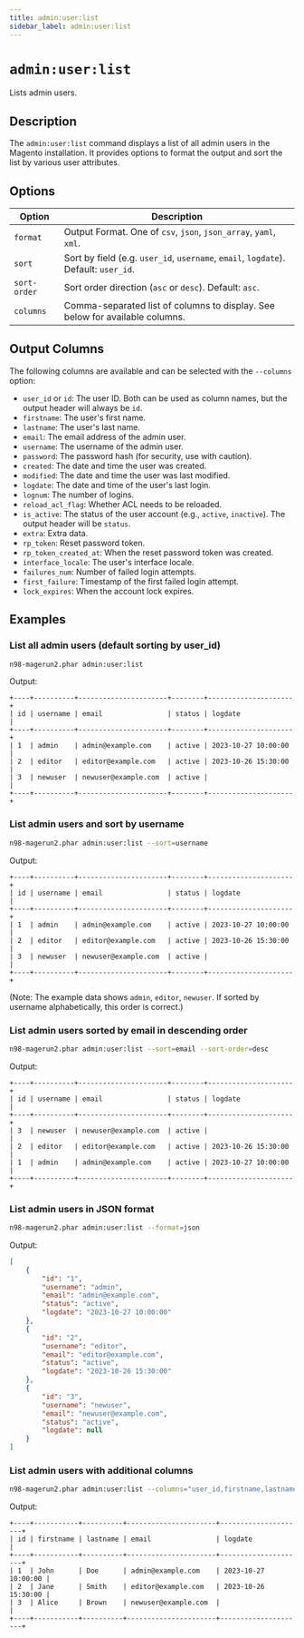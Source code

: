 ```yaml
---
title: admin:user:list
sidebar_label: admin:user:list
---
```


# `admin:user:list`

Lists admin users.

## Description

The `admin:user:list` command displays a list of all admin users in the Magento installation.
It provides options to format the output and sort the list by various user attributes.

## Options

| Option      | Description                                                                  |
|-------------|------------------------------------------------------------------------------|
| `format`    | Output Format. One of `csv`, `json`, `json_array`, `yaml`, `xml`.              |
| `sort`      | Sort by field (e.g. `user_id`, `username`, `email`, `logdate`). Default: `user_id`. |
| `sort-order`| Sort order direction (`asc` or `desc`). Default: `asc`.                        |
| `columns`    | Comma-separated list of columns to display. See below for available columns. |

## Output Columns

The following columns are available and can be selected with the `--columns` option:

- `user_id` or `id`: The user ID. Both can be used as column names, but the output header will always be `id`.
- `firstname`: The user's first name.
- `lastname`: The user's last name.
- `email`: The email address of the admin user.
- `username`: The username of the admin user.
- `password`: The password hash (for security, use with caution).
- `created`: The date and time the user was created.
- `modified`: The date and time the user was last modified.
- `logdate`: The date and time of the user's last login.
- `lognum`: The number of logins.
- `reload_acl_flag`: Whether ACL needs to be reloaded.
- `is_active`: The status of the user account (e.g., `active`, `inactive`). The output header will be `status`.
- `extra`: Extra data.
- `rp_token`: Reset password token.
- `rp_token_created_at`: When the reset password token was created.
- `interface_locale`: The user's interface locale.
- `failures_num`: Number of failed login attempts.
- `first_failure`: Timestamp of the first failed login attempt.
- `lock_expires`: When the account lock expires.

## Examples

### List all admin users (default sorting by user_id)

```bash
n98-magerun2.phar admin:user:list
```

Output:

```
+----+----------+----------------------+--------+---------------------+
| id | username | email                | status | logdate             |
+----+----------+----------------------+--------+---------------------+
| 1  | admin    | admin@example.com    | active | 2023-10-27 10:00:00 |
| 2  | editor   | editor@example.com   | active | 2023-10-26 15:30:00 |
| 3  | newuser  | newuser@example.com  | active |                     |
+----+----------+----------------------+--------+---------------------+
```

### List admin users and sort by username

```bash
n98-magerun2.phar admin:user:list --sort=username
```

Output:

```
+----+----------+----------------------+--------+---------------------+
| id | username | email                | status | logdate             |
+----+----------+----------------------+--------+---------------------+
| 1  | admin    | admin@example.com    | active | 2023-10-27 10:00:00 |
| 2  | editor   | editor@example.com   | active | 2023-10-26 15:30:00 |
| 3  | newuser  | newuser@example.com  | active |                     |
+----+----------+----------------------+--------+---------------------+
```
(Note: The example data shows `admin`, `editor`, `newuser`. If sorted by username alphabetically, this order is correct.)

### List admin users sorted by email in descending order

```bash
n98-magerun2.phar admin:user:list --sort=email --sort-order=desc
```

Output:

```
+----+----------+----------------------+--------+---------------------+
| id | username | email                | status | logdate             |
+----+----------+----------------------+--------+---------------------+
| 3  | newuser  | newuser@example.com  | active |                     |
| 2  | editor   | editor@example.com   | active | 2023-10-26 15:30:00 |
| 1  | admin    | admin@example.com    | active | 2023-10-27 10:00:00 |
+----+----------+----------------------+--------+---------------------+
```

### List admin users in JSON format

```bash
n98-magerun2.phar admin:user:list --format=json
```

Output:

```json
[
    {
        "id": "1",
        "username": "admin",
        "email": "admin@example.com",
        "status": "active",
        "logdate": "2023-10-27 10:00:00"
    },
    {
        "id": "2",
        "username": "editor",
        "email": "editor@example.com",
        "status": "active",
        "logdate": "2023-10-26 15:30:00"
    },
    {
        "id": "3",
        "username": "newuser",
        "email": "newuser@example.com",
        "status": "active",
        "logdate": null
    }
]
```

### List admin users with additional columns

```bash
n98-magerun2.phar admin:user:list --columns="user_id,firstname,lastname,email,logdate"
```

Output:

```
+----+-----------+----------+----------------------+---------------------+
| id | firstname | lastname | email                | logdate             |
+----+-----------+----------+----------------------+---------------------+
| 1  | John      | Doe      | admin@example.com    | 2023-10-27 10:00:00 |
| 2  | Jane      | Smith    | editor@example.com   | 2023-10-26 15:30:00 |
| 3  | Alice     | Brown    | newuser@example.com  |                     |
+----+-----------+----------+----------------------+---------------------+
```
